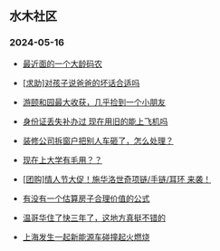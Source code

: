 ## 水木社区 
### 2024-05-16

+ [最近面的一个大龄码农](https://www.mysmth.net/nForum/article/WorkingLife/45190)

+ [[求助]对孩子说爸爸的坏话合适吗](https://www.mysmth.net/nForum/article/FamilyLife/1766697641)

+ [游颐和园最大收获，几乎捡到一个小朋友](https://www.mysmth.net/nForum/article/ChildEducation/2381236)

+ [身份证丢失补办过 现在用旧的能上飞机吗](https://www.mysmth.net/nForum/article/Travel/993496)

+ [装修公司拆窗户把别人车砸了，怎么处理？](https://www.mysmth.net/nForum/article/AutoWorld/1944831552)

+ [现在上大学有毛用？？](https://www.mysmth.net/nForum/article/GaoKao/555398)

+ [[团购]情人节大促！施华洛世奇项链/手链/耳环 来袭！](https://www.mysmth.net/nForum/article/ADAgent_TG/1321340)

+ [有没有一个估算房子合理价值的公式](https://www.mysmth.net/nForum/article/OurEstate/2975071)

+ [温哥华住了快三年了，这地方真挺不错的](https://www.mysmth.net/nForum/article/Canada/97065)

+ [上海发生一起新能源车碰撞起火燃烧](https://www.mysmth.net/nForum/article/GreenAuto/1575346)

